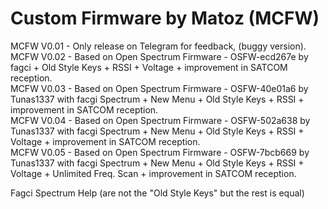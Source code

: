 # Custom Firmware by Matoz (MCFW)

MCFW V0.01 - Only release on Telegram for feedback, (buggy version). <br>
MCFW V0.02 - Based on Open Spectrum Firmware - OSFW-ecd267e by fagci + Old Style Keys + RSSI + Voltage + improvement in SATCOM reception. <br>
MCFW V0.03 - Based on Open Spectrum Firmware - OSFW-40e01a6 by Tunas1337 with facgi Spectrum + New Menu + Old Style Keys + RSSI + improvement in SATCOM reception.<br>
MCFW V0.04 - Based on Open Spectrum Firmware - OSFW-502a638 by Tunas1337 with facgi Spectrum + New Menu + Old Style Keys + RSSI + Voltage + improvement in SATCOM reception.<br> 
MCFW V0.05 - Based on Open Spectrum Firmware - OSFW-7bcb669 by Tunas1337 with facgi Spectrum + New Menu + Old Style Keys + RSSI + Voltage + Unlimited Freq. Scan + improvement in SATCOM reception.  

Fagci Spectrum Help (are not the "Old Style Keys" but the rest is equal)
